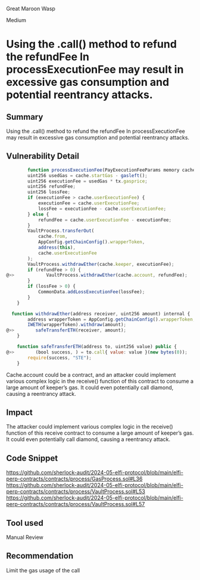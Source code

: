 Great Maroon Wasp

Medium

# Using the .call() method to refund the refundFee In processExecutionFee may result in excessive gas consumption and potential reentrancy attacks.

 
## Summary
Using the .call() method to refund the refundFee In processExecutionFee may result in excessive gas consumption and potential reentrancy attacks.
## Vulnerability Detail
```javascript
        function processExecutionFee(PayExecutionFeeParams memory cache) external {
        uint256 usedGas = cache.startGas - gasleft();
        uint256 executionFee = usedGas * tx.gasprice;
        uint256 refundFee;
        uint256 lossFee;
        if (executionFee > cache.userExecutionFee) {
            executionFee = cache.userExecutionFee;
            lossFee = executionFee - cache.userExecutionFee;
        } else {
            refundFee = cache.userExecutionFee - executionFee;
        }
        VaultProcess.transferOut(
            cache.from,
            AppConfig.getChainConfig().wrapperToken,
            address(this),
            cache.userExecutionFee
        );
        VaultProcess.withdrawEther(cache.keeper, executionFee);
        if (refundFee > 0) {
@>>            VaultProcess.withdrawEther(cache.account, refundFee);
        }
        if (lossFee > 0) {
            CommonData.addLossExecutionFee(lossFee);
        }
    }

```

```javascript
  function withdrawEther(address receiver, uint256 amount) internal {
        address wrapperToken = AppConfig.getChainConfig().wrapperToken;
        IWETH(wrapperToken).withdraw(amount);
@>>        safeTransferETH(receiver, amount);
    }

    function safeTransferETH(address to, uint256 value) public {
@>>        (bool success, ) = to.call{ value: value }(new bytes(0));
        require(success, "STE");
    }
```
Cache.account could be a contract, and an attacker could implement various complex logic in the receive() function of this contract to consume a large amount of keeper’s gas. It could even potentially call diamond, causing a reentrancy attack.
## Impact
The attacker could implement various complex logic in the receive() function of this receive contract to consume a large amount of keeper’s gas. It could even potentially call diamond, causing a reentrancy attack.
## Code Snippet
https://github.com/sherlock-audit/2024-05-elfi-protocol/blob/main/elfi-perp-contracts/contracts/process/GasProcess.sol#L36
https://github.com/sherlock-audit/2024-05-elfi-protocol/blob/main/elfi-perp-contracts/contracts/process/VaultProcess.sol#L53
https://github.com/sherlock-audit/2024-05-elfi-protocol/blob/main/elfi-perp-contracts/contracts/process/VaultProcess.sol#L57
## Tool used

Manual Review

## Recommendation
Limit the gas usage of the call